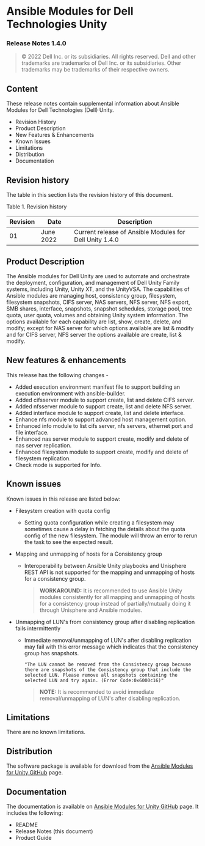 **Ansible Modules for Dell Technologies Unity** 
=========================================
### Release Notes 1.4.0

>   © 2022 Dell Inc. or its subsidiaries. All rights reserved. Dell
>   and other trademarks are trademarks of Dell Inc. or its
>   subsidiaries. Other trademarks may be trademarks of their respective
>   owners.

Content
-------
These release notes contain supplemental information about Ansible
Modules for Dell Technologies (Dell) Unity.

-   Revision History
-   Product Description
-   New Features & Enhancements
-   Known Issues
-   Limitations
-   Distribution
-   Documentation

Revision history
----------------
The table in this section lists the revision history of this document.

Table 1. Revision history

| Revision | Date      | Description                                               |
|----------|-----------|-----------------------------------------------------------|
| 01       | June 2022  | Current release of Ansible Modules for Dell Unity 1.4.0 |

Product Description
-------------------
The Ansible modules for Dell Unity are used to automate and orchestrate the deployment, configuration, and management of Dell Unity Family systems, including Unity, Unity XT, and the UnityVSA. The capabilities of Ansible modules are managing host, consistency group, filesystem, filesystem snapshots, CIFS server, NAS servers, NFS server, NFS export, SMB shares, interface, snapshots, snapshot schedules, storage pool, tree quota, user quota, volumes and obtaining Unity system information. The options available for each capability are list, show, create, delete, and modify; except for NAS server for which options available are list & modify and for CIFS server, NFS server the options available are create, list & modify.

New features & enhancements
---------------------------
This release has the following changes -

- Added execution environment manifest file to support building an execution environment with ansible-builder.
- Added cifsserver module to support create, list and delete CIFS server.
- Added nfsserver module to support create, list and delete NFS server.
- Added interface module to support create, list and delete interface.
- Enhance nfs module to support advanced host management option.
- Enhanced info module to list cifs server, nfs servers, ethernet port and file interface.
- Enhanced nas server module to support create, modify and delete of nas server replication.
- Enhanced filesystem module to support create, modify and delete of filesystem replication.
- Check mode is supported for Info.

Known issues
------------
Known issues in this release are listed below:
- Filesystem creation with quota config
    - Setting quota configuration while creating a filesystem may sometimes cause a delay in fetching the details about the quota config of the new filesystem. The module will throw an error to rerun the task to see the expected result.
    
- Mapping and unmapping of hosts for a Consistency group
    - Interoperability between Ansible Unity playbooks and Unisphere REST API is not supported for the mapping and unmapping of hosts for a consistency group.
      > **WORKAROUND:** It is recommended to use Ansible Unity modules consistently for all mapping and unmapping of hosts for a consistency group instead of partially/mutually doing it through Unisphere and Ansible modules.

- Unmapping of LUN's from consistency group after disabling replication fails intermittently
    - Immediate removal/unmapping of LUN's after disabling replication may fail with this error message which indicates that the consistency group has snapshots.

        ``` "The LUN cannot be removed from the Consistency group because there are snapshots of the Consistency group that include the selected LUN. Please remove all snapshots containing the selected LUN and try again. (Error Code:0x6000c16)" ```

        > **NOTE:** It is recommended to avoid immediate removal/unmapping of LUN's after disabling replication.


Limitations
-----------
There are no known limitations.

Distribution
----------------
The software package is available for download from the [Ansible Modules
for Unity GitHub](https://github.com/dell/ansible-unity/) page.

Documentation
-------------
The documentation is available on [Ansible Modules for Unity GitHub](https://github.com/dell/ansible-unity/tree/1.4.0/docs)
page. It includes the following:
- README
- Release Notes (this document)
- Product Guide
